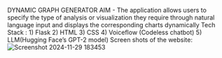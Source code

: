 DYNAMIC GRAPH GENERATOR
AIM - The application allows users to specify the type of analysis or visualization they require through natural language input and displays the corresponding charts dynamically
Tech Stack :
     1) Flask
     2) HTML
     3) CSS
     4) Voiceflow (Codeless chatbot)
     5) LLM(Hugging Face’s GPT-2 model)
Screen shots of the website:
![Screenshot 2024-11-29 183453](https://github.com/user-attachments/assets/6fdf102b-988a-4af3-8633-0be9c453c285)
